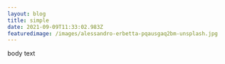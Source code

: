 ```yaml
---
layout: blog
title: simple
date: 2021-09-09T11:33:02.983Z
featuredimage: /images/alessandro-erbetta-pqausgaq2bm-unsplash.jpg
---
```

body text